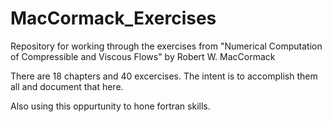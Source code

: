 # MacCormack_Exercises
Repository for working through the exercises from "Numerical Computation of Compressible and Viscous Flows" by Robert W. MacCormack

There are 18 chapters and 40 excercises. The intent is to accomplish them all and document that here.

Also using this oppurtunity to hone fortran skills.